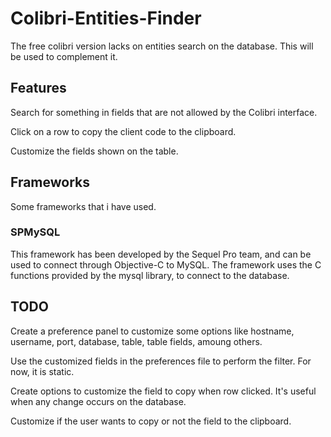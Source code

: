 Colibri-Entities-Finder
=========================

The free colibri version lacks on entities search on the database. This will be used to complement it.

Features
--------

Search for something in fields that are not allowed by the Colibri interface.

Click on a row to copy the client code to the clipboard.

Customize the fields shown on the table.


Frameworks
----------
Some frameworks that i have used.

### SPMySQL

This framework has been developed by the Sequel Pro team, and can be used to connect through Objective-C to MySQL.
The framework uses the C functions provided by the mysql library, to connect to the database.


TODO
----
Create a preference panel to customize some options like hostname, username, port, database, table, table fields, amoung others.

Use the customized fields in the preferences file to perform the filter. For now, it is static.

Create options to customize the field to copy when row clicked. It's useful when any change occurs on the database.

Customize if the user wants to copy or not the field to the clipboard.